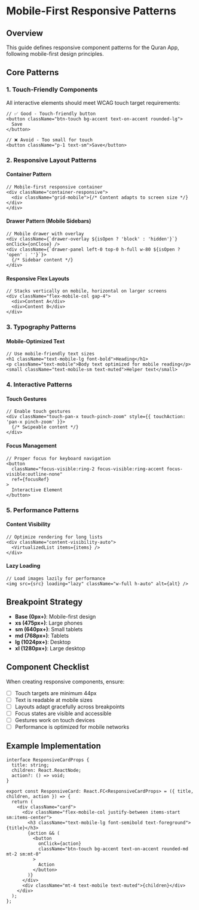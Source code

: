 # Mobile-First Responsive Patterns

## Overview

This guide defines responsive component patterns for the Quran App, following mobile-first design principles.

## Core Patterns

### 1. Touch-Friendly Components

All interactive elements should meet WCAG touch target requirements:

```tsx
// ✅ Good - Touch-friendly button
<button className="btn-touch bg-accent text-on-accent rounded-lg">
  Save
</button>

// ❌ Avoid - Too small for touch
<button className="p-1 text-sm">Save</button>
```

### 2. Responsive Layout Patterns

#### Container Pattern

```tsx
// Mobile-first responsive container
<div className="container-responsive">
  <div className="grid-mobile">{/* Content adapts to screen size */}</div>
</div>
```

#### Drawer Pattern (Mobile Sidebars)

```tsx
// Mobile drawer with overlay
<div className={`drawer-overlay ${isOpen ? 'block' : 'hidden'}`} onClick={onClose} />
<div className={`drawer-panel left-0 top-0 h-full w-80 ${isOpen ? 'open' : ''}`}>
  {/* Sidebar content */}
</div>
```

#### Responsive Flex Layouts

```tsx
// Stacks vertically on mobile, horizontal on larger screens
<div className="flex-mobile-col gap-4">
  <div>Content A</div>
  <div>Content B</div>
</div>
```

### 3. Typography Patterns

#### Mobile-Optimized Text

```tsx
// Use mobile-friendly text sizes
<h1 className="text-mobile-lg font-bold">Heading</h1>
<p className="text-mobile">Body text optimized for mobile reading</p>
<small className="text-mobile-sm text-muted">Helper text</small>
```

### 4. Interactive Patterns

#### Touch Gestures

```tsx
// Enable touch gestures
<div className="touch-pan-x touch-pinch-zoom" style={{ touchAction: 'pan-x pinch-zoom' }}>
  {/* Swipeable content */}
</div>
```

#### Focus Management

```tsx
// Proper focus for keyboard navigation
<button
  className="focus-visible:ring-2 focus-visible:ring-accent focus-visible:outline-none"
  ref={focusRef}
>
  Interactive Element
</button>
```

### 5. Performance Patterns

#### Content Visibility

```tsx
// Optimize rendering for long lists
<div className="content-visibility-auto">
  <VirtualizedList items={items} />
</div>
```

#### Lazy Loading

```tsx
// Load images lazily for performance
<img src={src} loading="lazy" className="w-full h-auto" alt={alt} />
```

## Breakpoint Strategy

- **Base (0px+)**: Mobile-first design
- **xs (475px+)**: Large phones
- **sm (640px+)**: Small tablets
- **md (768px+)**: Tablets
- **lg (1024px+)**: Desktop
- **xl (1280px+)**: Large desktop

## Component Checklist

When creating responsive components, ensure:

- [ ] Touch targets are minimum 44px
- [ ] Text is readable at mobile sizes
- [ ] Layouts adapt gracefully across breakpoints
- [ ] Focus states are visible and accessible
- [ ] Gestures work on touch devices
- [ ] Performance is optimized for mobile networks

## Example Implementation

```tsx
interface ResponsiveCardProps {
  title: string;
  children: React.ReactNode;
  action?: () => void;
}

export const ResponsiveCard: React.FC<ResponsiveCardProps> = ({ title, children, action }) => {
  return (
    <div className="card">
      <div className="flex-mobile-col justify-between items-start sm:items-center">
        <h3 className="text-mobile-lg font-semibold text-foreground">{title}</h3>
        {action && (
          <button
            onClick={action}
            className="btn-touch bg-accent text-on-accent rounded-md mt-2 sm:mt-0"
          >
            Action
          </button>
        )}
      </div>
      <div className="mt-4 text-mobile text-muted">{children}</div>
    </div>
  );
};
```

